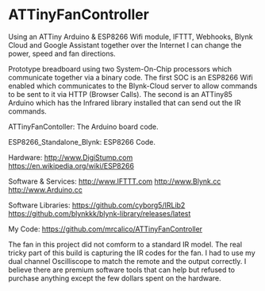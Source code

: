 # ATTinyFanController
Using an ATTiny Arduino &amp; ESP8266 Wifi module,  IFTTT,  Webhooks, Blynk Cloud and Google Assistant together over the Internet I can change the power, speed and fan directions.

Prototype breadboard using two System-On-Chip processors which communicate together via a binary code.  The first SOC is an ESP8266 Wifi enabled which communicates to the Blynk-Cloud server to allow commands to be sent to it via HTTP (Browser Calls).  The second is an ATTiny85 Arduino which has the Infrared library installed that can send out the IR commands.

ATTinyFanContoller:  The Arduino board code.

ESP8266_Standalone_Blynk:  ESP8266 Code.

Hardware:
http://www.DigiStump.com
https://en.wikipedia.org/wiki/ESP8266

Software & Services:
http://www.IFTTT.com
http://www.Blynk.cc
http://www.Arduino.cc

Software Libraries:
https://github.com/cyborg5/IRLib2
https://github.com/blynkkk/blynk-library/releases/latest

My Code:
https://github.com/mrcalico/ATTinyFanController

The fan in this project did not comform to a standard IR model.  The real tricky part of this build is capturing the IR codes for the fan.  I had to use my dual channel Oscilliscope to match the remote and the output correctly.  I believe there are premium software tools that can help but refused to purchase anything except the few dollars spent on the hardware. 
